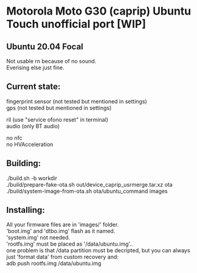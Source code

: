# Motorola Moto G30 (caprip) Ubuntu Touch unofficial port [WIP]

## Ubuntu 20.04 Focal
Not usable rn because of no sound. \
Everising else just fine.

## Current state:
fingerprint sensor (not tested but mentioned in settings)\
gps (not tested but mentioned in settings)

ril (use "service ofono reset" in terminal)\
audio (only BT audio)

no nfc\
no HVAcceleration

## Building:
./build.sh -b workdir\
./build/prepare-fake-ota.sh out/device_caprip_usrmerge.tar.xz ota\
./build/system-image-from-ota.sh ota/ubuntu_command images

## Installing:
All your firmware files are in 'images/' folder.\
'boot.img' and 'dtbo.img' flash as it named.\
'system.img' not needed.\
'rootfs.img' must be placed as '/data/ubuntu.img'..\
one problem is that /data partition must be decripted, but you can always just 'format data' from custom recovery and:\
adb push rootfs.img /data/ubuntu.img
